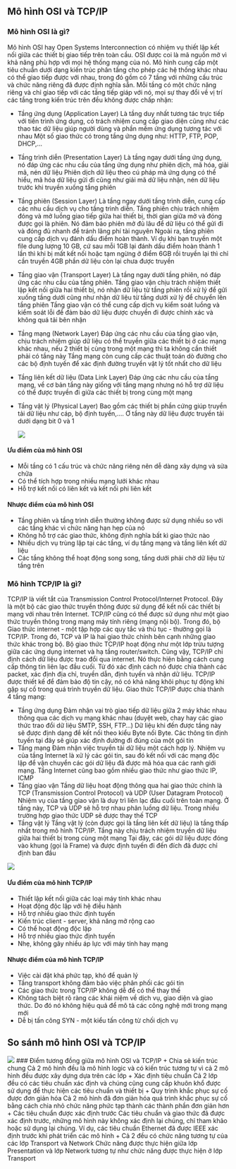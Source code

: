 ## Mô hình OSI và TCP/IP

### Mô hình OSI là gì?
  Mô hình OSI hay Open Systems Interconnection có nhiệm vụ thiết lập kết nối giữa các thiết bị giao tiếp trên toàn cầu. OSI được coi là mã nguồn mở vì khả năng phù hợp với mọi hệ thống mạng của nó.
  Mô hình cung cấp một tiêu chuẩn dưới dạng kiến trúc phân tầng cho phép các hệ thống khác nhau có thể giao tiếp được với nhau, trong đó gồm có 7 tầng với những cấu trúc và chức năng riêng đã được định nghĩa sẵn.
  Mỗi tầng có một chức năng riêng và chỉ giao tiếp với các tầng tiếp giáp với nó, mọi sự thay đổi về vị trí các tầng trong kiến trúc trên đều không được chấp nhận:
+ Tầng ứng dụng (Application Layer) 
  Là tầng duy nhất tương tác trực tiếp với tiến trình ứng dụng, có trách nhiệm cung cấp giao diện cũng như các thao tác dữ liệu giúp người dùng và phần mềm ứng dụng tương tác với nhau
  Một số giao thức có trong tầng ứng dụng như: HTTP, FTP, POP, DHCP,…
+ Tầng trình diễn (Presentation Layer)
  Là tầng ngay dưới tầng ứng dụng, nó đáp ứng các nhu cầu của tầng ứng dụng như phiên dịch, mã hóa, giải mã, nén dữ liệu
  Phiên dịch dữ liệu theo cú pháp mà ứng dụng có thể hiểu, mã hóa dữ liệu gửi đi cũng như giải mã dữ liệu nhận, nén dữ liệu trước khi truyền xuống tầng phiên
+ Tầng phiên (Session Layer) 
  Là tầng ngay dưới tầng trình diễn, cung cấp các nhu cầu dịch vụ cho tầng trình diễn. Tầng phiên chịu trách nhiệm đóng và mở luồng giao tiếp giữa hai thiết bị, thời gian giữa mở và đóng được gọi là phiên. Nó đảm bảo phiên mở đủ lâu để dữ liệu có thể gửi đi và đóng đủ nhanh để tránh lãng phí tài nguyên
  Ngoài ra, tầng phiên cung cấp dịch vụ đánh dấu điểm hoàn thành. Ví dụ khi bạn truyền một file dung lượng 10 GB, cứ sau mỗi 1GB lại đánh dấu điểm hoàn thành 1 lần thì khi bị mất kết nối hoặc tạm ngừng ở điểm 6GB rồi truyền lại thì chỉ cần truyền 4GB phần dữ liệu còn lại chưa được truyền
+ Tầng giao vận (Transport Layer) 
  Là tầng ngay dưới tầng phiên, nó đáp ứng các nhu cầu của tầng phiên. Tầng giao vận chịu trách nhiệm thiết lập kết nối giữa hai thiết bị, nó nhận dữ liệu từ tầng phiên rồi xử lý để gửi xuống tầng dưới cũng như nhận dữ liệu từ tầng dưới xử lý để chuyển lên tầng phiên
  Tầng giao vận có thể cung cấp dịch vụ kiểm soát luồng và kiểm soát lỗi để đảm bảo dữ liệu được chuyển đi được chính xác và không quá tải bên nhận
+ Tầng mạng (Network Layer) 
  Đáp ứng các nhu cầu của tầng giao vận, chịu trách nhiệm giúp dữ liệu có thể truyền giữa các thiết bị ở các mạng khác nhau, nếu 2 thiết bị cùng trong một mạng thì ta không cần thiết phải có tầng này
  Tầng mạng còn cung cấp các thuật toán dò đường cho các bộ định tuyến để xác định đường truyền vật lý tốt nhất cho dữ liệu
+ Tầng liên kết dữ liệu (Data Link Layer) 
  Đáp ứng các nhu cầu của tầng mạng, về cơ bản tầng này giống với tầng mạng nhưng nó hỗ trợ dữ liệu có thể được truyền đi giữa các thiết bị trong cùng một mạng
+ Tầng vật lý (Physical Layer) 
  Bao gồm các thiết bị phần cứng giúp truyền tải dữ liệu như cáp, bộ định tuyến,…. Ở tầng này dữ liệu được truyền tải dưới dạng bit 0 và 1
  
  <img src="Basicnetworkimages/1.png">

#### Ưu điểm của mô hình OSI 
+ Mỗi tầng có 1 cấu trúc và chức năng riêng nên dễ dàng xây dựng và sửa chữa
+ Có thể tích hợp trong nhiều mạng lưới khác nhau
+ Hỗ trợ kết nối có liên kết và kết nối phi liên kết
#### Nhược điểm của mô hình OSI
+ Tầng phiên và tầng trình diễn thường không được sử dụng nhiều so với các tầng khác vì chức năng hạn hẹp của nó
+ Không hỗ trợ các giao thức, không định nghĩa bất kì giao thức nào
+ Nhiều dịch vụ trùng lặp tại các tầng, ví dụ tầng mạng và tầng liên kết dữ liệu
+ Các tầng không thể hoạt động song song, tầng dưới phải chờ dữ liệu từ tầng trên
### Mô hình TCP/IP là gì?
  TCP/IP là viết tắt của Transmission Control Protocol/Internet Protocol. Đây là một bộ các giao thức truyền thông được sử dụng để kết nối các thiết bị mạng với nhau trên Internet.
  TCP/IP cũng có thể được sử dụng như một giao thức truyền thông trong mạng máy tính riêng (mạng nội bộ).
  Trong đó, bộ Giao thức internet - một tập hợp các quy tắc và thủ tục - thường gọi là TCP/IP. Trong đó, TCP và IP là hai giao thức chính bên cạnh những giao thức khác trong bộ. 
  Bộ giao thức TCP/IP hoạt động như một lớp trừu tượng giữa các ứng dụng internet và hạ tầng router/switch.
  Cũng vậy, TCP/IP chỉ định cách dữ liệu được trao đổi qua internet. Nó thực hiện bằng cách cung cấp thông tin liên lạc đầu cuối. Từ đó xác định cách nó được chia thành các packet, xác định địa chỉ, truyền dẫn, định tuyến và nhận dữ liệu. 
  TCP/IP được thiết kế để đảm bảo độ tin cậy, nó có khả năng khôi phục tự động khi gặp sự cố trong quá trình truyền dữ liệu.
  Giao thức TCP/IP được chia thành 4 tầng mạng:
  + Tầng ứng dụng
  Đảm nhận vai trò giao tiếp dữ liệu giữa 2 máy khác nhau thông qua các dịch vụ mạng khác nhau (duyệt web, chay hay các giao thức trao đổi dữ liệu SMTP, SSH, FTP…)
  Dữ liệu khi đến được tầng này sẽ được định dạng để kết nối theo kiểu Byte nối Byte. Các thông tin định tuyến tại đây sẽ giúp xác định đường đi đúng của một gói tin
  + Tầng mạng
  Đảm nhận việc truyền tải dữ liệu một cách hợp lý. Nhiệm vụ của tầng Internet là xử lý các gói tin, sau đó kết nối với các mạng độc lập để vận chuyển các gói dữ liệu đã được mã hóa qua các ranh giới mạng. Tầng Internet cũng bao gồm nhiều giao thức như giao thức IP, ICMP
  + Tầng giao vận 
  Tầng dữ liệu hoạt động thông qua hai giao thức chính là TCP (Transmission Control Protocol) và UDP (User Datagram Protocol)
  Nhiệm vụ của tầng giao vận là duy trì liên lạc đầu cuối trên toàn mạng. Ở tầng này, TCP và UDP sẽ hỗ trợ nhau phân luồng dữ liệu. Trong nhiều trường hợp giao thức UDP sẽ được thay thế TCP
  + Tầng vật lý 
  Tầng vật lý (còn được gọi là tầng liên kết dữ liệu) là tầng thấp nhất trong mô hình TCP/IP. Tầng này chịu trách nhiệm truyền dữ liệu giữa hai thiết bị trong cùng một mạng 
  Tại đây, các gói dữ liệu được đóng vào khung (gọi là Frame) và được định tuyến đi đến đích đã được chỉ định ban đầu

  <img src="Basicnetworkimages/2.png">

#### Ưu điểm của mô hình TCP/IP
  + Thiết lập kết nối giữa các loại máy tính khác nhau
  + Hoạt động độc lập với hệ điều hành
  + Hỗ trợ nhiều giao thức định tuyến
  + Kiến trúc client - server, khả năng mở rộng cao
  + Có thể hoạt động độc lập
  + Hỗ trợ nhiều giao thức định tuyến
  + Nhẹ, không gây nhiều áp lực với máy tính hay mạng
#### Nhược điểm của mô hình TCP/IP
  + Việc cài đặt khá phức tạp, khó để quản lý
  + Tầng transport không đảm bảo việc phân phối các gói tin
  + Các giao thức trong TCP/IP không dễ để có thể thay thế
  + Không tách biệt rõ ràng các khái niệm về dịch vụ, giao diện và giao thức. Do đó nó không hiệu quả để mô tả các công nghệ mới trong mạng mới
  + Dễ bị tấn công SYN  - một kiểu tấn công từ chối dịch vụ
## So sánh mô hình OSI và TCP/IP
  <img src="Basicnetworkimages/3.png">
### Điểm tương đồng giữa mô hình OSI và TCP/IP
  + Chia sẻ kiến trúc chung
  Cả 2 mô hình đều là mô hình logic và có kiến trúc tương tự vì cả 2 mô hình đều được xây dựng dựa trên các lớp
  + Xác định tiêu chuẩn 
  Cả 2 lớp đều có các tiêu chuẩn xác định và chúng cũng cung cấp khuôn khổ được sử dụng để thực hiện các tiêu chuẩn và thiết bị
  + Quy trình khắc phục sự cố được đơn giản hóa
  Cả 2 mô hình đã đơn giản hóa quá trình khắc phục sự cố bằng cách chia nhỏ chức năng phức tạp thành các thành phần đơn giản hơn
  + Các tiêu chuẩn được xác định trước
  Các tiêu chuẩn và giao thức đã được xác định trước, những mô hình này không xác định lại chúng, chỉ tham khảo hoặc sử dụng lại chúng. Ví dụ, các tiêu chuẩn Ethernet đã được IEEE xác định trước khi phát triển các mô hình 
  + Cả 2 đều có chức năng tương tự của các lớp Transport và Network
  Chức năng được thực hiện giữa lớp Presentation và lớp Network tương tự như chức năng được thực hiện ở lớp Transport
